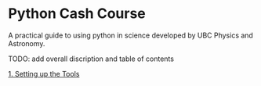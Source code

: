 # Python Cash Course
A practical guide to using python in science developed by UBC Physics and Astronomy.

TODO: add overall discription and table of contents

[1. Setting up the Tools](/1.%20Setting%20up%20the%20Tools/)
